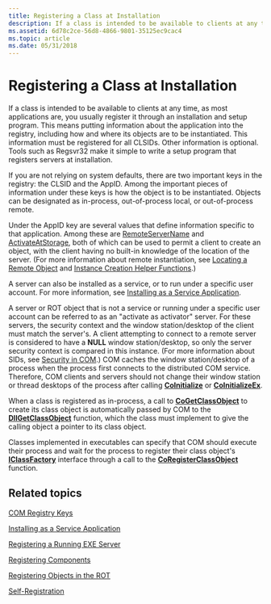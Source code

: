 ```yaml
---
title: Registering a Class at Installation
description: If a class is intended to be available to clients at any time, as most applications are, you usually register it through an installation and setup program.
ms.assetid: 6d78c2ce-56d8-4866-9801-35125ec9cac4
ms.topic: article
ms.date: 05/31/2018
---
```


# Registering a Class at Installation

If a class is intended to be available to clients at any time, as most applications are, you usually register it through an installation and setup program. This means putting information about the application into the registry, including how and where its objects are to be instantiated. This information must be registered for all CLSIDs. Other information is optional. Tools such as Regsvr32 make it simple to write a setup program that registers servers at installation.

If you are not relying on system defaults, there are two important keys in the registry: the CLSID and the AppID. Among the important pieces of information under these keys is how the object is to be instantiated. Objects can be designated as in-process, out-of-process local, or out-of-process remote.

Under the AppID key are several values that define information specific to that application. Among these are [RemoteServerName](remoteservername.md) and [ActivateAtStorage](activateatstorage.md), both of which can be used to permit a client to create an object, with the client having no built-in knowledge of the location of the server. (For more information about remote instantiation, see [Locating a Remote Object](locating-a-remote-object.md) and [Instance Creation Helper Functions](instance-creation-helper-functions.md).)

A server can also be installed as a service, or to run under a specific user account. For more information, see [Installing as a Service Application](installing-as-a-service-application.md).

A server or ROT object that is not a service or running under a specific user account can be referred to as an "activate as activator" server. For these servers, the security context and the window station/desktop of the client must match the server's. A client attempting to connect to a remote server is considered to have a **NULL** window station/desktop, so only the server security context is compared in this instance. (For more information about SIDs, see [Security in COM](security-in-com.md).) COM caches the window station/desktop of a process when the process first connects to the distributed COM service. Therefore, COM clients and servers should not change their window station or thread desktops of the process after calling [**CoInitialize**](/windows/desktop/api/Objbase/nf-objbase-coinitialize) or [**CoInitializeEx**](/windows/desktop/api/combaseapi/nf-combaseapi-coinitializeex).

When a class is registered as in-process, a call to [**CoGetClassObject**](/windows/desktop/api/combaseapi/nf-combaseapi-cogetclassobject) to create its class object is automatically passed by COM to the [**DllGetClassObject**](/windows/desktop/api/combaseapi/nf-combaseapi-dllgetclassobject) function, which the class must implement to give the calling object a pointer to its class object.

Classes implemented in executables can specify that COM should execute their process and wait for the process to register their class object's [**IClassFactory**](https://msdn.microsoft.com/library/ms694364(v=VS.85).aspx) interface through a call to the [**CoRegisterClassObject**](/windows/desktop/api/combaseapi/nf-combaseapi-coregisterclassobject) function.

## Related topics

<dl> <dt>

[COM Registry Keys](com-registry-keys.md)
</dt> <dt>

[Installing as a Service Application](installing-as-a-service-application.md)
</dt> <dt>

[Registering a Running EXE Server](registering-a-running-exe-server.md)
</dt> <dt>

[Registering Components](registering-components.md)
</dt> <dt>

[Registering Objects in the ROT](registering-objects-in-the-rot.md)
</dt> <dt>

[Self-Registration](self-registration.md)
</dt> </dl>

 

 




